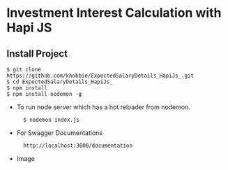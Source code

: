 
# Investment Interest Calculation with Hapi JS

## Install Project

    $ git clone https://github.com/khobbie/ExpectedSalaryDetails_HapiJs_.git
    $ cd ExpectedSalaryDetails_HapiJs_
    $ npm install
    $ npm install nodemon -g

* To run node server which has a hot reloader from nodemon.

        $ nodemon index.js

* For Swagger Documentations

        http://localhost:3000/documentation

* Image
        
